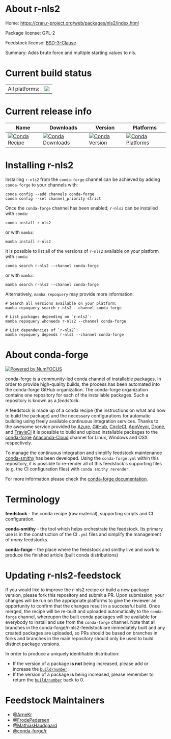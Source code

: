 About r-nls2
============

Home: https://cran.r-project.org/web/packages/nls2/index.html

Package license: GPL-2

Feedstock license: [BSD-3-Clause](https://github.com/conda-forge/r-nls2-feedstock/blob/main/LICENSE.txt)

Summary: Adds brute force and multiple starting values to nls.

Current build status
====================


<table><tr><td>All platforms:</td>
    <td>
      <a href="https://dev.azure.com/conda-forge/feedstock-builds/_build/latest?definitionId=4267&branchName=main">
        <img src="https://dev.azure.com/conda-forge/feedstock-builds/_apis/build/status/r-nls2-feedstock?branchName=main">
      </a>
    </td>
  </tr>
</table>

Current release info
====================

| Name | Downloads | Version | Platforms |
| --- | --- | --- | --- |
| [![Conda Recipe](https://img.shields.io/badge/recipe-r--nls2-green.svg)](https://anaconda.org/conda-forge/r-nls2) | [![Conda Downloads](https://img.shields.io/conda/dn/conda-forge/r-nls2.svg)](https://anaconda.org/conda-forge/r-nls2) | [![Conda Version](https://img.shields.io/conda/vn/conda-forge/r-nls2.svg)](https://anaconda.org/conda-forge/r-nls2) | [![Conda Platforms](https://img.shields.io/conda/pn/conda-forge/r-nls2.svg)](https://anaconda.org/conda-forge/r-nls2) |

Installing r-nls2
=================

Installing `r-nls2` from the `conda-forge` channel can be achieved by adding `conda-forge` to your channels with:

```
conda config --add channels conda-forge
conda config --set channel_priority strict
```

Once the `conda-forge` channel has been enabled, `r-nls2` can be installed with `conda`:

```
conda install r-nls2
```

or with `mamba`:

```
mamba install r-nls2
```

It is possible to list all of the versions of `r-nls2` available on your platform with `conda`:

```
conda search r-nls2 --channel conda-forge
```

or with `mamba`:

```
mamba search r-nls2 --channel conda-forge
```

Alternatively, `mamba repoquery` may provide more information:

```
# Search all versions available on your platform:
mamba repoquery search r-nls2 --channel conda-forge

# List packages depending on `r-nls2`:
mamba repoquery whoneeds r-nls2 --channel conda-forge

# List dependencies of `r-nls2`:
mamba repoquery depends r-nls2 --channel conda-forge
```


About conda-forge
=================

[![Powered by
NumFOCUS](https://img.shields.io/badge/powered%20by-NumFOCUS-orange.svg?style=flat&colorA=E1523D&colorB=007D8A)](https://numfocus.org)

conda-forge is a community-led conda channel of installable packages.
In order to provide high-quality builds, the process has been automated into the
conda-forge GitHub organization. The conda-forge organization contains one repository
for each of the installable packages. Such a repository is known as a *feedstock*.

A feedstock is made up of a conda recipe (the instructions on what and how to build
the package) and the necessary configurations for automatic building using freely
available continuous integration services. Thanks to the awesome service provided by
[Azure](https://azure.microsoft.com/en-us/services/devops/), [GitHub](https://github.com/),
[CircleCI](https://circleci.com/), [AppVeyor](https://www.appveyor.com/),
[Drone](https://cloud.drone.io/welcome), and [TravisCI](https://travis-ci.com/)
it is possible to build and upload installable packages to the
[conda-forge](https://anaconda.org/conda-forge) [Anaconda-Cloud](https://anaconda.org/)
channel for Linux, Windows and OSX respectively.

To manage the continuous integration and simplify feedstock maintenance
[conda-smithy](https://github.com/conda-forge/conda-smithy) has been developed.
Using the ``conda-forge.yml`` within this repository, it is possible to re-render all of
this feedstock's supporting files (e.g. the CI configuration files) with ``conda smithy rerender``.

For more information please check the [conda-forge documentation](https://conda-forge.org/docs/).

Terminology
===========

**feedstock** - the conda recipe (raw material), supporting scripts and CI configuration.

**conda-smithy** - the tool which helps orchestrate the feedstock.
                   Its primary use is in the construction of the CI ``.yml`` files
                   and simplify the management of *many* feedstocks.

**conda-forge** - the place where the feedstock and smithy live and work to
                  produce the finished article (built conda distributions)


Updating r-nls2-feedstock
=========================

If you would like to improve the r-nls2 recipe or build a new
package version, please fork this repository and submit a PR. Upon submission,
your changes will be run on the appropriate platforms to give the reviewer an
opportunity to confirm that the changes result in a successful build. Once
merged, the recipe will be re-built and uploaded automatically to the
`conda-forge` channel, whereupon the built conda packages will be available for
everybody to install and use from the `conda-forge` channel.
Note that all branches in the conda-forge/r-nls2-feedstock are
immediately built and any created packages are uploaded, so PRs should be based
on branches in forks and branches in the main repository should only be used to
build distinct package versions.

In order to produce a uniquely identifiable distribution:
 * If the version of a package **is not** being increased, please add or increase
   the [``build/number``](https://docs.conda.io/projects/conda-build/en/latest/resources/define-metadata.html#build-number-and-string).
 * If the version of a package **is** being increased, please remember to return
   the [``build/number``](https://docs.conda.io/projects/conda-build/en/latest/resources/define-metadata.html#build-number-and-string)
   back to 0.

Feedstock Maintainers
=====================

* [@ArneKr](https://github.com/ArneKr/)
* [@FrodePedersen](https://github.com/FrodePedersen/)
* [@MathiasHaudgaard](https://github.com/MathiasHaudgaard/)
* [@conda-forge/r](https://github.com/conda-forge/r/)

